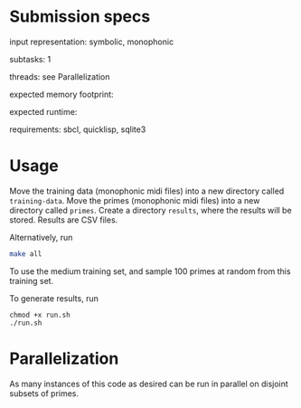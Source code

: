 # Submission specs

input representation: symbolic, monophonic

subtasks: 1

threads: see Parallelization

expected memory footprint:

expected runtime:

requirements: sbcl, quicklisp, sqlite3

# Usage

Move the training data (monophonic midi files) into a new directory called `training-data`.
Move the primes (monophonic midi files) into a new directory called `primes`.
Create a directory `results`, where the results will be stored.
Results are CSV files.

Alternatively, run 

```bash
make all
```

To use the medium training set, and sample 100 primes at random from this training set.

To generate results, run

```
chmod +x run.sh
./run.sh
```

# Parallelization

As many instances of this code as desired can be run in parallel on disjoint subsets of primes.
